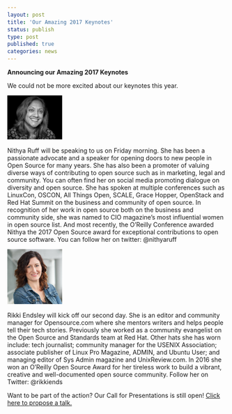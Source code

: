 ```yaml
---
layout: post
title: 'Our Amazing 2017 Keynotes'
status: publish
type: post
published: true
categories: news
---
```


**Announcing our Amazing 2017 Keynotes**

We could not be more excited about our keynotes this year. 

<img src="/img/posts/2017_Keynote_nithya.jpg" width="25%" height="25%"/>

Nithya Ruff will be speaking to us on Friday morning. She has been a passionate advocate and a speaker for opening doors to new people in Open Source for many years. She has also been a promoter of valuing diverse ways of contributing to open source such as in marketing, legal and community. You can often find her on social media promoting dialogue on diversity and open source. She has spoken at multiple conferences such as LinuxCon, OSCON, All Things Open, SCALE, Grace Hopper, OpenStack and Red Hat Summit on the business and community of open source. In recognition of her work in open source both on the business and community side, she was named to CIO magazine’s most influential women in open source list. And most recently, the O’Reilly Conference awarded Nithya the 2017 Open Source award for exceptional contributions to open source software. You can follow her on twitter: @nithyaruff

<img src="/img/posts/2017_Keynote_rikki.jpg" width="25%" height="25%"/>

Rikki Endsley will kick off our second day. She is an editor and community manager for Opensource.com where she mentors writers and helps people tell their tech stories. Previously she worked as a community evangelist on the Open Source and Standards team at Red Hat. Other hats she has worn include: tech journalist; community manager for the USENIX Association; associate publisher of Linux Pro Magazine, ADMIN, and Ubuntu User; and managing editor of Sys Admin magazine and UnixReview.com. In 2016 she won an O’Reilly Open Source Award for her tireless work to build a vibrant, creative and well-documented open source community. Follow her on Twitter: @rikkiends

Want to be part of the action? Our Call for Presentations is still open! [Click here to propose a talk.](https://osem.seagl.org/conferences/seagl2017/program/proposals)


